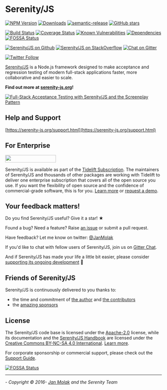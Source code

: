 # Serenity/JS
[![NPM Version](https://badge.fury.io/js/%40serenity-js%2Fcore.svg)](https://badge.fury.io/js/%40serenity-js%2Fcore)
[![Downloads](https://img.shields.io/npm/dm/@serenity-js/core.svg)](https://npm-stat.com/charts.html?package=@serenity-js/core)
[![semantic-release](https://img.shields.io/badge/%20%20%F0%9F%93%A6%F0%9F%9A%80-semantic--release-e10079.svg)](https://github.com/semantic-release/semantic-release)
[![GitHub stars](https://img.shields.io/github/stars/serenity-js/serenity-js)](https://github.com/serenity-js/serenity-js)

[![Build Status](https://travis-ci.org/serenity-js/serenity-js.svg?branch=master)](https://travis-ci.org/serenity-js/serenity-js)
[![Coverage Status](https://coveralls.io/repos/github/serenity-js/serenity-js/badge.svg?branch=master)](https://coveralls.io/github/serenity-js/serenity-js?branch=master)
[![Known Vulnerabilities](https://snyk.io/test/github/serenity-js/serenity-js/badge.svg)](https://snyk.io/test/github/serenity-js/serenity-js)
[![Dependencies](https://flat.badgen.net/dependabot/serenity-js/serenity-js?icon=dependabot)](https://github.com/serenity-js/serenity-js)
[![FOSSA Status](https://app.fossa.com/api/projects/git%2Bgithub.com%2Fserenity-js%2Fserenity-js.svg?type=shield)](https://app.fossa.com/projects/git%2Bgithub.com%2Fserenity-js%2Fserenity-js?ref=badge_shield)

[![Serenity/JS on Github](https://img.shields.io/badge/github-serenity--js-yellow?logo=github)](https://github.com/serenity-js/serenity-js)
[![Serenity/JS on StackOverflow](https://img.shields.io/badge/stackoverflow-serenity--js-important?logo=stackoverflow)](https://stackoverflow.com/questions/tagged/serenity-js)
[![Chat on Gitter](https://badges.gitter.im/serenity-js/Lobby.svg)](https://gitter.im/serenity-js/Lobby)

[![Twitter Follow](https://img.shields.io/twitter/follow/JanMolak?style=social)](https://twitter.com/@JanMolak)

[Serenity/JS](https://serenity-js.org) is a Node.js framework designed to make acceptance and regression testing
of modern full-stack applications faster, more collaborative and easier to scale.

**Find out more at [serenity-js.org](https://serenity-js.org)!**

[![Full-Stack Acceptance Testing with Serenity/JS and the Screenplay Pattern](https://img.youtube.com/vi/cf55N2IXPTU/0.jpg)](https://www.youtube.com/watch?v=cf55N2IXPTU)

## Help and Support

[https://serenity-js.org/support.html](https://serenity-js.org/support.html)

## For Enterprise

<a href="https://tidelift.com/subscription/pkg/npm-.serenity-js-core?utm_source=npm-.serenity-js-core&utm_medium=referral&utm_campaign=enterprise&utm_term=repo" target="_blank"><img width="163" height="24" src="https://cdn2.hubspot.net/hubfs/4008838/website/logos/logos_for_download/Tidelift_primary-logo.png" class="tidelift-logo" /></a>

Serenity/JS is available as part of the [Tidelift Subscription](https://tidelift.com/subscription/pkg/npm-.serenity-js-core?utm_source=npm-.serenity-js-core&utm_medium=referral&utm_campaign=enterprise&utm_term=repo). The maintainers of Serenity/JS and thousands of other packages are working with Tidelift to deliver one enterprise subscription that covers all of the open source you use. If you want the flexibility of open source and the confidence of commercial-grade software, this is for you. [Learn more](https://tidelift.com/subscription/pkg/npm-.serenity-js-core?utm_source=npm-.serenity-js-core&utm_medium=referral&utm_campaign=enterprise&utm_term=repo) or [request a demo](https://tidelift.com/subscription/request-a-demo?utm_source=npm-.serenity-js-core&utm_medium=referral&utm_campaign=enterprise).

## Your feedback matters!

Do you find Serenity/JS useful? Give it a star! &#9733;

Found a bug? Need a feature? Raise [an issue](https://github.com/serenity-js/serenity-js/issues?state=open)
or submit a pull request.

Have feedback? Let me know on twitter: [@JanMolak](https://twitter.com/JanMolak) 

If you'd like to chat with fellow users of Serenity/JS, join us on [Gitter Chat](https://gitter.im/serenity-js/Lobby).

And if Serenity/JS has made your life a little bit easier, please consider [supporting its ongoing development](https://github.com/sponsors/serenity-js) 🙇

## Friends of Serenity/JS

Serenity/JS is continuously delivered to you thanks to:
* the time and commitment of [the author](https://janmolak.com/) and [the contributors](https://github.com/serenity-js/serenity-js/graphs/contributors)
* the [amazing sponsors](https://serenity-js.org/community/sponsors.html)

## License

The Serenity/JS code base is licensed under the [Apache-2.0](LICENSE.md) license, 
while its documentation and the [Serenity/JS Handbook](https://serenity-js.org/handbook/) are licensed under the [Creative Commons BY-NC-SA 4.0 International](https://creativecommons.org/licenses/by-nc-sa/4.0/). [Learn more](https://serenity-js.org/license.html).

For corporate sponsorship or commercial support, please check out the [Support Guide](https://serenity-js.org/support.html).

[![FOSSA Status](https://app.fossa.io/api/projects/git%2Bgithub.com%2Fserenity-js%2Fserenity-js.svg?type=large)](https://app.fossa.io/projects/git%2Bgithub.com%2F2Fserenity-js%2Fserenity-js?ref=badge_large)

----

_- Copyright &copy; 2016- [Jan Molak](https://janmolak.com) and the Serenity Team_
